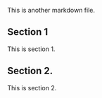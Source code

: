 This is another markdown file.

## Section 1

This is section 1.

## Section 2.

This is section 2.

